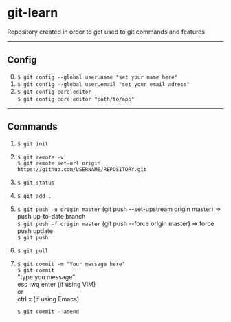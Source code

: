 # git-learn
Repository created in order to get used to git commands and features

***

## Config
0.  `$ git config --global user.name "set your name here"`
0.  `$ git config --global user.email "set your email adress"`
0.  `$ git config core.editor`<br/>
    `$ git config core.editor "path/to/app"`
***

## Commands
1.  `$ git init`
2.  `$ git remote -v`<br/>
    `$ git remote set-url origin https://github.com/USERNAME/REPOSITORY.git`
3.  `$ git status`
4.  `$ git add .`
5.  `$ git push -u origin master` (git push --set-upstream origin master) => push up-to-date branch<br/>
    `$ git push -f origin master` (git push --force origin master) => force push update<br/>
    `$ git push` 
6.  `$ git pull`
7.  `$ git commit -m "Your message here"`<br/>
    `$ git commit` <br/>
        "type you message"<br/>
        esc :wq enter (if using VIM)<br/>
            or<br/>
        ctrl x (if using Emacs)<br/>
        
    `$ git commit --amend`

